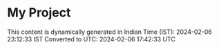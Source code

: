 # My Project

This content is dynamically generated in Indian Time (IST): 2024-02-06 23:12:33 IST
Converted to UTC: 2024-02-06 17:42:33 UTC
